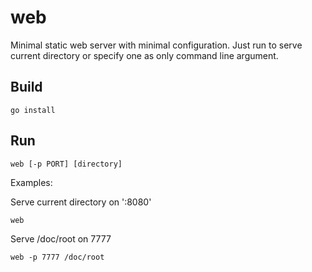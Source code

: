 # web

Minimal static web server with minimal configuration.  Just run to serve current directory or specify one as only command line argument.

## Build

    go install 

## Run

    web [-p PORT] [directory]

Examples:

Serve current directory on ':8080'

    web

Serve /doc/root on 7777

    web -p 7777 /doc/root
